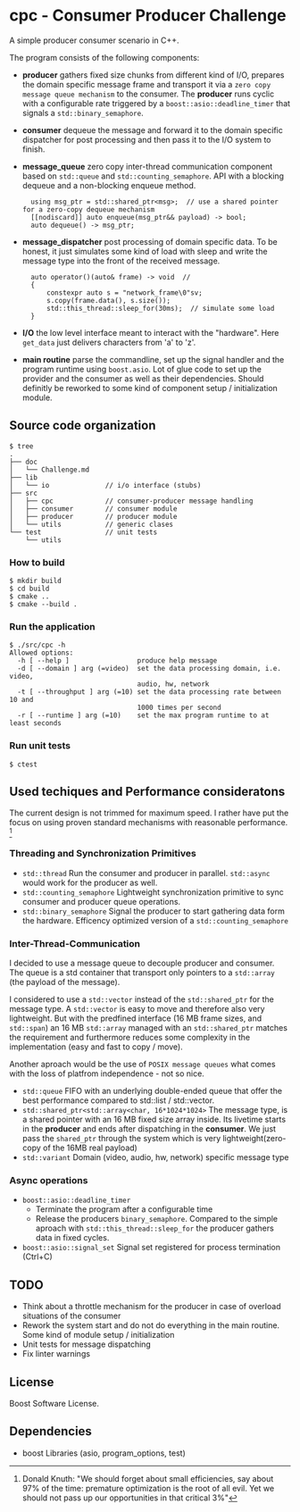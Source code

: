 # cpc - Consumer Producer Challenge

A simple producer consumer scenario in C++.

The program consists of the following components:

* **producer** gathers fixed size chunks from different kind of I/O, prepares the domain specific message frame and transport it via a `zero copy message queue mechanism` to the consumer. The **producer** runs cyclic with a configurable rate triggered by a `boost::asio::deadline_timer` that signals a `std::binary_semaphore`.

* **consumer** dequeue the message and forward it to the domain specific dispatcher for post processing and then pass it to the I/O system to finish.

* **message_queue** zero copy inter-thread communication component based on `std::queue` and `std::counting_semaphore`. API with a blocking dequeue and a non-blocking enqueue method.

        using msg_ptr = std::shared_ptr<msg>;  // use a shared pointer for a zero-copy dequeue mechanism
        [[nodiscard]] auto enqueue(msg_ptr&& payload) -> bool;
        auto dequeue() -> msg_ptr;

* **message_dispatcher** post processing of domain specific data. To be honest, it just simulates some kind of load with sleep and write the message type into the front of the received message.

        auto operator()(auto& frame) -> void  //
        {
            constexpr auto s = "network_frame\0"sv;
            s.copy(frame.data(), s.size());
            std::this_thread::sleep_for(30ms);  // simulate some load
        }

* **I/O** the low level interface meant to interact with the "hardware". Here `get_data` just delivers characters from 'a' to 'z'.

* **main routine** parse the commandline, set up the signal handler and the program runtime using `boost.asio`. Lot of glue code to set up the provider and the consumer as well as their dependencies. Should definitly be reworked to some kind of component setup / initialization module.

## Source code organization

    $ tree
    .
    ├── doc
    │   └── Challenge.md
    ├── lib
    │   └── io              // i/o interface (stubs)
    ├── src
    │   ├── cpc             // consumer-producer message handling
    │   ├── consumer        // consumer module
    │   ├── producer        // producer module
    │   └── utils           // generic clases
    └── test                // unit tests
        └── utils

### How to build
    $ mkdir build
    $ cd build
    $ cmake ..
    $ cmake --build .

### Run the application
    $ ./src/cpc -h
    Allowed options:
      -h [ --help ]                 produce help message
      -d [ --domain ] arg (=video)  set the data processing domain, i.e. video,
                                    audio, hw, network
      -t [ --throughput ] arg (=10) set the data processing rate between 10 and
                                    1000 times per second
      -r [ --runtime ] arg (=10)    set the max program runtime to at least seconds

### Run unit tests
    $ ctest

## Used techiques and Performance consideratons

The current design is not trimmed for maximum speed. I rather have put the focus on using proven standard mechanisms with reasonable performance. [^1]

[^1]: Donald Knuth: "We should forget about small efficiencies, say about 97% of the time: premature optimization is the root of all evil. Yet we should not pass up our opportunities in that critical 3%"

### Threading and Synchronization Primitives
- `std::thread`
    Run the consumer and producer in parallel. `std::async` would work for the producer as well.
- `std::counting_semaphore`
    Lightweight synchronization primitive to sync consumer and producer queue operations.
- `std::binary_semaphore`
    Signal the producer to start gathering data form the hardware. Efficency optimized version of a `std::counting_semaphore`

### Inter-Thread-Communication

I decided to use a message queue to decouple producer and consumer. The queue is a std container that transport only pointers to a `std::array` (the payload of the message).

I considered to use a `std::vector` instead of the `std::shared_ptr` for the message type. A `std::vector` is easy to move and therefore also very lightweight. But with the predfined interface (16 MB frame sizes, and `std::span`) an 16 MB `std::array` managed with an  `std::shared_ptr` matches the requirement and furthermore reduces some complexity in the implementation (easy and fast to copy / move).

Another aproach would be the use of `POSIX message queues` what comes with the loss of platfrom independence - not so nice.

- `std::queue`
    FIFO with an underlying double-ended queue that offer the best performance compared to std::list / std::vector.
- `std::shared_ptr<std::array<char, 16*1024*1024>`
    The message type, is a shared pointer with an 16 MB fixed size array inside.
    Its livetime starts in the **producer** and ends after dispatching in the **consumer**. We just pass the `shared_ptr` through the system which is very lightweight(zero-copy of the 16MB real payload)
- `std::variant`
    Domain (video, audio, hw, network) specific message type

### Async operations
- `boost::asio::deadline_timer`
    - Terminate the program after a configurable time
    - Release the producers `binary_semaphore`. Compared to the simple aproach with `std::this_thread::sleep_for` the producer gathers data in fixed cycles.
- `boost::asio::signal_set`
    Signal set registered for process termination (Ctrl+C)

## TODO
- Think about a throttle mechanism for the producer in case of overload situations of the consumer
- Rework the system start and do not do everything in the main routine. Some kind of module setup / initialization
- Unit tests for message dispatching
- Fix linter warnings

## License

Boost Software License.

## Dependencies

- boost Libraries (asio, program_options, test)
